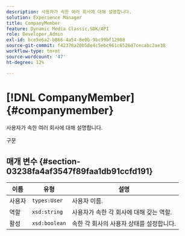 ```yaml
---
description: 사용자가 속한 여러 회사에 대해 설명합니다.
solution: Experience Manager
title: CompanyMember
feature: Dynamic Media Classic,SDK/API
role: Developer,Admin
exl-id: bce5e6a2-b866-4a54-8e0b-9bc99bf12988
source-git-commit: f42378a20b58e4c5ebc961c6526d7cecabc2ae38
workflow-type: tm+mt
source-wordcount: '47'
ht-degree: 12%

---
```


# [!DNL CompanyMember]{#companymember}

사용자가 속한 여러 회사에 대해 설명합니다.

구문

## 매개 변수 {#section-03238fa4af3547f89faa1db91ccfd191}

| 이름 | 유형 | 설명 |
|---|---|---|
| 사용자 | `types:User` | 사용자 이름. |
| 역할 | `xsd:string` | 사용자가 속한 각 회사에 대해 갖는 역할. |
| 활성 | `xsd:boolean` | 속한 각 회사의 사용자 상태를 설정합니다. |
